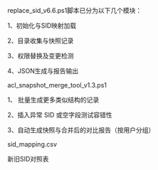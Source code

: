 replace_sid_v6.6.ps1脚本已分为以下几个模块：

1、初始化与SID映射加载

2、目录收集与快照记录

3、权限替换及变更检测

4、JSON生成与报告输出

acl_snapshot_merge_tool_v1.3.ps1

1、 批量生成更多类似结构的记录

2、插入异常 SID 或空字段测试容错性

3、自动生成快照与合并后的对比报告（按用户分组）

sid_mapping.csv

新旧SID对照表
